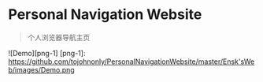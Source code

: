 # Personal Navigation Website

> 个人浏览器导航主页

![Demo][png-1]
[png-1]: https://github.com/tojohnonly/PersonalNavigationWebsite/master/Ensk'sWeb/images/Demo.png
